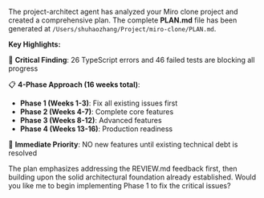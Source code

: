 The project-architect agent has analyzed your Miro clone project and created a comprehensive plan. The complete **PLAN.md** file has been generated at `/Users/shuhaozhang/Project/miro-clone/PLAN.md`.

**Key Highlights:**

🔴 **Critical Finding**: 26 TypeScript errors and 46 failed tests are blocking all progress

📋 **4-Phase Approach (16 weeks total)**:
- **Phase 1 (Weeks 1-3)**: Fix all existing issues first
- **Phase 2 (Weeks 4-7)**: Complete core features  
- **Phase 3 (Weeks 8-12)**: Advanced features
- **Phase 4 (Weeks 13-16)**: Production readiness

🚨 **Immediate Priority**: NO new features until existing technical debt is resolved

The plan emphasizes addressing the REVIEW.md feedback first, then building upon the solid architectural foundation already established. Would you like me to begin implementing Phase 1 to fix the critical issues?
